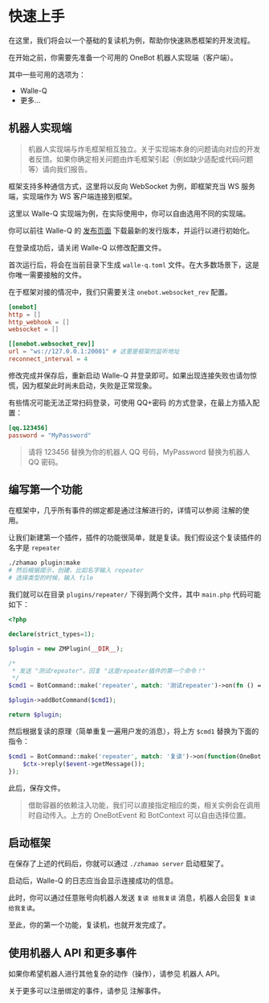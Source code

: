 # 快速上手

在这里，我们将会以一个基础的复读机为例，帮助你快速熟悉框架的开发流程。

在开始之前，你需要先准备一个可用的 OneBot 机器人实现端（客户端）。

其中一些可用的选项为：

- Walle-Q
- 更多…

## 机器人实现端

> 机器人实现端与炸毛框架相互独立。关于实现端本身的问题请向对应的开发者反馈。如果你确定相关问题由炸毛框架引起（例如缺少适配或代码问题等）请向我们报告。

框架支持多种通信方式，这里将以反向 WebSocket 为例，即框架充当 WS 服务端，实现端作为 WS 客户端连接到框架。

这里以 Walle-Q 实现端为例，在实际使用中，你可以自由选用不同的实现端。

你可以前往 Walle-Q 的 [发布页面](https://github.com/onebot-walle/walle-q/releases) 下载最新的发行版本，并运行以进行初始化。

在登录成功后，请关闭 Walle-Q 以修改配置文件。

首次运行后，将会在当前目录下生成 `walle-q.toml` 文件。在大多数场景下，这是你唯一需要接触的文件。

在于框架对接的情况中，我们只需要关注 `onebot.websocket_rev` 配置。

```toml
[onebot]
http = []
http_webhook = []
websocket = []

[[onebot.websocket_rev]]
url = "ws://127.0.0.1:20001" # 这里是框架的监听地址
reconnect_interval = 4
```

修改完成并保存后，重新启动 Walle-Q 并登录即可。如果出现连接失败也请勿惊慌，因为框架此时尚未启动，失败是正常现象。

有些情况可能无法正常扫码登录，可使用 QQ+密码 的方式登录，在最上方插入配置：

```toml
[qq.123456]
password = "MyPassword"
```

> 请将 123456 替换为你的机器人 QQ 号码，MyPassword 替换为机器人 QQ 密码。

## 编写第一个功能

在框架中，几乎所有事件的绑定都是通过注解进行的，详情可以参阅 注解的使用。

让我们新建第一个插件，插件的功能很简单，就是复读。我们假设这个复读插件的名字是 `repeater`

```bash
./zhamao plugin:make
# 然后根据提示，创建，比如名字输入 repeater
# 选择类型的时候，输入 file
```

我们就可以在目录 `plugins/repeater/` 下得到两个文件，其中 `main.php` 代码可能如下：

```php
<?php

declare(strict_types=1);

$plugin = new ZMPlugin(__DIR__);

/*
 * 发送 "测试repeater"，回复 "这是repeater插件的第一个命令！"
 */
$cmd1 = BotCommand::make('repeater', match: '测试repeater')->on(fn () => '这是repeater插件的第一个命令！');

$plugin->addBotCommand($cmd1);

return $plugin;
```

然后根据复读的原理（简单重复一遍用户发的消息），将上方 `$cmd1` 替换为下面的指令：

```php
$cmd1 = BotCommand::make('repeater', match: '复读')->on(function(OneBotEvent $event, BotContext $ctx) {
    $ctx->reply($event->getMessage());
});
```

此后，保存文件。

> 借助容器的依赖注入功能，我们可以直接指定相应的类，相关实例会在调用时自动传入。上方的 OneBotEvent 和 BotContext 可以自由选择位置。

## 启动框架

在保存了上述的代码后，你就可以通过 `./zhamao server` 启动框架了。

启动后，Walle-Q 的日志应当会显示连接成功的信息。

此时，你可以通过任意账号向机器人发送 `复读 给我复读` 消息，机器人会回复 `复读 给我复读`。

至此，你的第一个功能，复读机，也就开发完成了。

## 使用机器人 API 和更多事件

如果你希望机器人进行其他复杂的动作（操作），请参见 机器人 API。

关于更多可以注册绑定的事件，请参见 注解事件。
